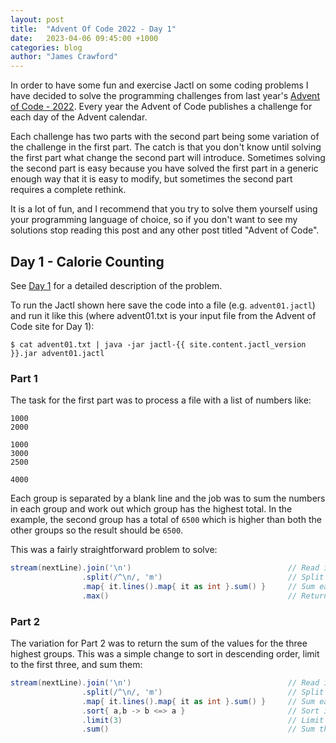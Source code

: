 ```yaml
---
layout: post
title:  "Advent Of Code 2022 - Day 1"
date:   2023-04-06 09:45:00 +1000
categories: blog
author: "James Crawford"
---
```


In order to have some fun and exercise Jactl on some coding problems I have decided to solve the programming
challenges from last year's [Advent of Code - 2022](https://adventofcode.com/2022).
Every year the Advent of Code publishes a challenge for each day of the Advent calendar.

Each challenge has two parts with the second part being some variation of the challenge in the first part.
The catch is that you don't know until solving the first part what change the second part will introduce.
Sometimes solving the second part is easy because you have solved the first part in a generic enough way that it
is easy to modify, but sometimes the second part requires a complete rethink.

It is a lot of fun, and I recommend that you try to solve them yourself using your programming language of choice,
so if you don't want to see my solutions stop reading this post and any other post titled "Advent of Code".

## Day 1 - Calorie Counting

See [Day 1](https://adventofcode.com/2022/day/1) for a detailed description of the problem.

To run the Jactl shown here save the code into a file (e.g. `advent01.jactl`) and run it like this (where advent01.txt
is your input file from the Advent of Code site for Day 1):
```shell
$ cat advent01.txt | java -jar jactl-{{ site.content.jactl_version }}.jar advent01.jactl 
```

### Part 1

The task for the first part was to process a file with a list of numbers like:

    1000
    2000

    1000
    3000
    2500

    4000

Each group is separated by a blank line and the job was to sum the numbers in each group and work out which group
has the highest total.
In the example, the second group has a total of `6500` which is higher than both the other groups so the result
should be `6500`.

This was a fairly straightforward problem to solve: 
```groovy
stream(nextLine).join('\n')                                   // Read input and join into one string
                .split(/^\n/, 'm')                            // Split string on empty lines ('m' - multiline mode)
                .map{ it.lines().map{ it as int }.sum() }     // Sum each group
                .max()                                        // Return maximum value
```

### Part 2

The variation for Part 2 was to return the sum of the values for the three highest groups.
This was a simple change to sort in descending order, limit to the first three, and sum them:
```groovy
stream(nextLine).join('\n')                                   // Read input and join into one string
                .split(/^\n/, 'm')                            // Split string on empty lines ('m' - multiline mode)
                .map{ it.lines().map{ it as int }.sum() }     // Sum each group
                .sort{ a,b -> b <=> a }                       // Sort in descending order
                .limit(3)                                     // Limit to first three
                .sum()                                        // Sum them
```
